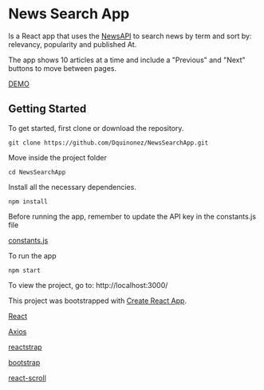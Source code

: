 # News Search App

Is a React app that uses the [NewsAPI](https://newsapi.org/) to search news by term and sort by: relevancy, popularity and published At.

The app shows 10 articles at a time and include a "Previous" and "Next" buttons to move between pages.

[DEMO](https://news-search-assignment-app.herokuapp.com/)

Getting Started
---------------

To get started, first clone or download the repository.

```git clone https://github.com/Dquinonez/NewsSearchApp.git```

Move inside the project folder

```cd NewsSearchApp```

Install all the necessary dependencies.

```npm install```

Before running the app, remember to update the API key in the constants.js file

[constants.js](./src/constants.js)

To run the app

```npm start```

To view the project, go to: http://localhost:3000/

This project was bootstrapped with [Create React App](https://github.com/facebookincubator/create-react-app).

[React](https://reactjs.org/)

[Axios](https://github.com/axios/axios)

[reactstrap](https://reactstrap.github.io/components/form/)

[bootstrap](https://github.com/twbs/bootstrap)

[react-scroll](https://github.com/fisshy/react-scroll)
